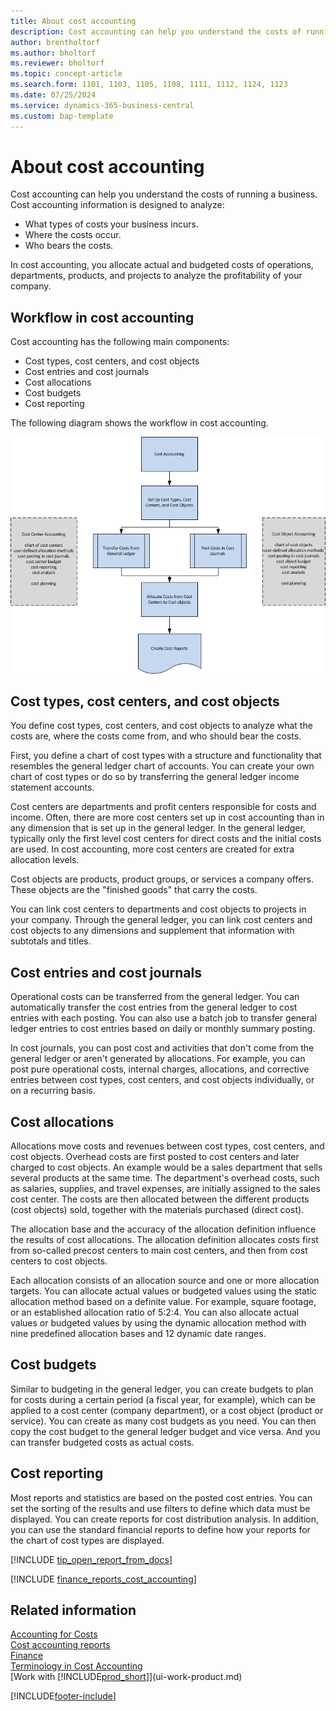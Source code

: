 ```yaml
---
title: About cost accounting
description: Cost accounting can help you understand the costs of running a business. Cost accounting information is designed to analyze various issues.  
author: brentholtorf
ms.author: bholtorf
ms.reviewer: bholtorf
ms.topic: concept-article
ms.search.form: 1101, 1103, 1105, 1108, 1111, 1112, 1124, 1123
ms.date: 07/25/2024
ms.service: dynamics-365-business-central
ms.custom: bap-template
---
```


# About cost accounting

Cost accounting can help you understand the costs of running a business. Cost accounting information is designed to analyze:  

- What types of costs your business incurs.  
- Where the costs occur.
- Who bears the costs.

In cost accounting, you allocate actual and budgeted costs of operations, departments, products, and projects to analyze the profitability of your company.  

## Workflow in cost accounting

Cost accounting has the following main components:  

- Cost types, cost centers, and cost objects  
- Cost entries and cost journals  
- Cost allocations  
- Cost budgets
- Cost reporting  

The following diagram shows the workflow in cost accounting.  

![Cost Accounting overview.](media/costaccountingoverview.png "CostAccountingOverview")  

## Cost types, cost centers, and cost objects

You define cost types, cost centers, and cost objects to analyze what the costs are, where the costs come from, and who should bear the costs.  

First, you define a chart of cost types with a structure and functionality that resembles the general ledger chart of accounts. You can create your own chart of cost types or do so by transferring the general ledger income statement accounts.  

Cost centers are departments and profit centers responsible for costs and income. Often, there are more cost centers set up in cost accounting than in any dimension that is set up in the general ledger. In the general ledger, typically only the first level cost centers for direct costs and the initial costs are used. In cost accounting, more cost centers are created for extra allocation levels.  

Cost objects are products, product groups, or services a company offers. These objects are the "finished goods" that carry the costs.  

You can link cost centers to departments and cost objects to projects in your company. Through the general ledger, you can link cost centers and cost objects to any dimensions and supplement that information with subtotals and titles.  

## Cost entries and cost journals

Operational costs can be transferred from the general ledger. You can automatically transfer the cost entries from the general ledger to cost entries with each posting. You can also use a batch job to transfer general ledger entries to cost entries based on daily or monthly summary posting.  

In cost journals, you can post cost and activities that don't come from the general ledger or aren't generated by allocations. For example, you can post pure operational costs, internal charges, allocations, and corrective entries between cost types, cost centers, and cost objects individually, or on a recurring basis.  

## Cost allocations

Allocations move costs and revenues between cost types, cost centers, and cost objects. Overhead costs are first posted to cost centers and later charged to cost objects. An example would be a sales department that sells several products at the same time. The department's overhead costs, such as salaries, supplies, and travel expenses, are initially assigned to the sales cost center. The costs are then allocated between the different products (cost objects) sold, together with the materials purchased (direct cost).

The allocation base and the accuracy of the allocation definition influence the results of cost allocations. The allocation definition allocates costs first from so-called precost centers to main cost centers, and then from cost centers to cost objects.  

Each allocation consists of an allocation source and one or more allocation targets. You can allocate actual values or budgeted values using the static allocation method based on a definite value. For example, square footage, or an established allocation ratio of 5:2:4. You can also allocate actual values or budgeted values by using the dynamic allocation method with nine predefined allocation bases and 12 dynamic date ranges.  

## Cost budgets

Similar to budgeting in the general ledger, you can create budgets to plan for costs during a certain period (a fiscal year, for example), which can be applied to a cost center (company department), or a cost object (product or service). You can create as many cost budgets as you need. You can then copy the cost budget to the general ledger budget and vice versa. And you can transfer budgeted costs as actual costs.

## Cost reporting

Most reports and statistics are based on the posted cost entries. You can set the sorting of the results and use filters to define which data must be displayed. You can create reports for cost distribution analysis. In addition, you can use the standard financial reports to define how your reports for the chart of cost types are displayed.  

[!INCLUDE [tip_open_report_from_docs](includes/tip-open-report-from-docs.md)]

[!INCLUDE [finance_reports_cost_accounting](includes/finance-reports-cost-accounting-include.md)]

## Related information

[Accounting for Costs](finance-manage-cost-accounting.md)  
[Cost accounting reports](finance-cost-accounting-reports.md)   
[Finance](finance.md)  
[Terminology in Cost Accounting](finance-terminology-in-cost-accounting.md)  
[Work with [!INCLUDE[prod_short](includes/prod_short.md)]](ui-work-product.md)

[!INCLUDE[footer-include](includes/footer-banner.md)]
